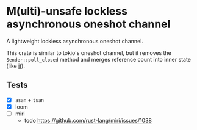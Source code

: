 # M(ulti)-unsafe lockless asynchronous oneshot channel

A lightweight lockless asynchronous oneshot channel.

This crate is similar to tokio's oneshot channel,
but it removes the `Sender::poll_closed` method
and merges reference count into inner state (like [it](https://github.com/tokio-rs/tokio/pull/1710)).

## Tests

* [x] `asan` + `tsan`
* [x] loom
* [ ] miri
  + todo https://github.com/rust-lang/miri/issues/1038
